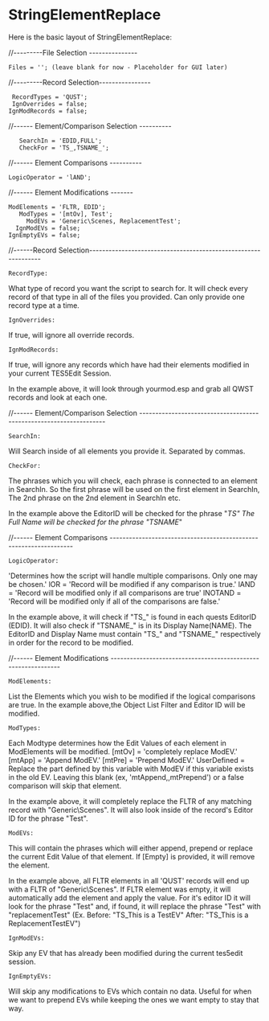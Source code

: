 # StringElementReplace

Here is the basic layout of StringElementReplace:

//---------File Selection ---------------

    Files = ''; (leave blank for now - Placeholder for GUI later)

//---------Record Selection----------------

     RecordTypes = 'QUST';
     IgnOverrides = false;
    IgnModRecords = false;    
  
//------ Element/Comparison Selection ----------

       SearchIn = 'EDID,FULL';
       CheckFor = 'TS_,TSNAME_';
//------ Element Comparisons ----------

    LogicOperator = 'lAND';

//------ Element Modifications -------

    ModElements = 'FLTR, EDID';
       ModTypes = '[mtOv], Test';	
         ModEVs = 'Generic\Scenes, ReplacementTest'; 
      IgnModEVs = false;
    IgnEmptyEVs = false;


//------Record Selection---------------------------------------------------------------

    RecordType: 
What type of record you want the script to search for.  It will check every record of that type in all of 
the files you provided.  Can only provide one record type at a time.

    IgnOverrides: 
If true, will ignore all override records.

    IgnModRecords: 
If true, will ignore any records which have had their elements modified in your current TES5Edit Session.

In the example above, it will look through yourmod.esp and grab all QWST records and look at each one.


//------ Element/Comparison Selection -------------------------------------------------------------------

    SearchIn: 
Will Search inside of all elements you provide it. Separated by commas.

    CheckFor: 
The phrases which you will check, each phrase is connected to an element in SearchIn.  So the first phrase will be used on the first element in SearchIn,  The 2nd phrase on the 2nd element in SearchIn etc.


In the example above the EditorID will be checked for the phrase "_TS" 
The Full Name will be checked for the phrase "TSNAME_"


//------ Element Comparisons ------------------------------------------------------------------

    LogicOperator: 
'Determines how the script will handle multiple comparisons.  Only one may be chosen.'
    lOR = 'Record will be modified if any comparison is true.'
    lAND = 'Record will be modified only if all comparisons are true'
    lNOTAND = 'Record will be modified only if all of the comparisons are false.'


In the example above, it will check if "TS_" is found in each quests EditorID (EDID). It will also check 
if "TSNAME_" is in its Display Name(NAME).  The EditorID and Display Name must contain "TS_" and "TSNAME_" 
respectively in order for the record to be modified.

//------ Element Modifications --------------------------------------------------------------

    ModElements: 
List the Elements which you wish to be modified if the logical comparisons are true.  In the example 
above,the Object List Filter and Editor ID will be modified.

    ModTypes: 
Each Modtype determines how the Edit Values of each element in ModElements will be modified.
    [mtOv] = 'completely replace ModEV.'
    [mtApp] = 'Append ModEV.'
    [mtPre] = 'Prepend ModEV.'
    UserDefined =   Replace the part defined by this variable with ModEV if this variable exists 
                    in the old EV. Leaving this blank (ex, 'mtAppend,,mtPrepend') or a false comparison 
                    will skip that element.
                    

In the example above,  it will completely replace the FLTR of any matching record with  "Generic\Scenes".  It will also look inside of the record's Editor ID for the phrase "Test".

    ModEVs: 
This will contain the phrases which will either append, prepend or replace the current Edit Value of that 
element.  If [Empty] is provided, it will remove the element.

In the example above, all FLTR elements in all 'QUST' records will end up with a FLTR of "Generic\Scenes".  If FLTR element was empty, it will automatically add the element and apply the value.
For it's editor ID it will look for the phrase "Test" and, if found, it will replace the phrase "Test" with "replacementTest"
(Ex.  Before:  "TS_This is a TestEV"  After: "TS_This is a ReplacementTestEV")

    IgnModEVs: 
Skip any EV that has already been modified during the current tes5edit session.

    IgnEmptyEVs: 
Will skip any modifications to EVs which contain no data.  Useful for when we want to prepend EVs while 
keeping the ones we want empty to stay that way.
